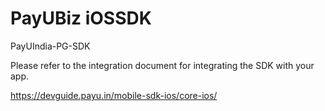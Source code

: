# PayUBiz iOSSDK
PayUIndia-PG-SDK

Please refer to the integration document for integrating the SDK with your app.

https://devguide.payu.in/mobile-sdk-ios/core-ios/
